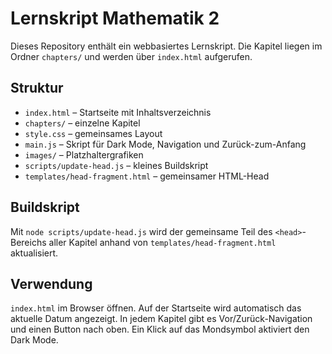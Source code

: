 # Lernskript Mathematik 2

Dieses Repository enthält ein webbasiertes Lernskript. Die Kapitel liegen im Ordner `chapters/` und werden über `index.html` aufgerufen.

## Struktur
* `index.html` – Startseite mit Inhaltsverzeichnis
* `chapters/` – einzelne Kapitel
* `style.css` – gemeinsames Layout
* `main.js` – Skript für Dark Mode, Navigation und Zurück-zum-Anfang
* `images/` – Platzhaltergrafiken
* `scripts/update-head.js` – kleines Buildskript
* `templates/head-fragment.html` – gemeinsamer HTML-Head

## Buildskript
Mit `node scripts/update-head.js` wird der gemeinsame Teil des `<head>`-Bereichs aller Kapitel anhand von `templates/head-fragment.html` aktualisiert.

## Verwendung
`index.html` im Browser öffnen. Auf der Startseite wird automatisch das aktuelle Datum angezeigt. In jedem Kapitel gibt es Vor/Zurück-Navigation und einen Button nach oben. Ein Klick auf das Mondsymbol aktiviert den Dark Mode.
